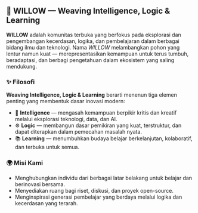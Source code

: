 

## 🌿 WILLOW — Weaving Intelligence, Logic & Learning

**WILLOW** adalah komunitas terbuka yang berfokus pada eksplorasi dan pengembangan kecerdasan, logika, dan pembelajaran dalam berbagai bidang ilmu dan teknologi.
Nama *WILLOW* melambangkan pohon yang lentur namun kuat — merepresentasikan kemampuan untuk terus tumbuh, beradaptasi, dan berbagi pengetahuan dalam ekosistem yang saling mendukung.

### ✨ Filosofi

**Weaving Intelligence, Logic & Learning** berarti menenun tiga elemen penting yang membentuk dasar inovasi modern:

* 🧠 **Intelligence** — mengasah kemampuan berpikir kritis dan kreatif melalui eksplorasi teknologi, data, dan AI.
* ⚙️ **Logic** — membangun dasar pemikiran yang kuat, terstruktur, dan dapat diterapkan dalam pemecahan masalah nyata.
* 📚 **Learning** — menumbuhkan budaya belajar berkelanjutan, kolaboratif, dan terbuka untuk semua.

### 🌍 Misi Kami

* Menghubungkan individu dari berbagai latar belakang untuk belajar dan berinovasi bersama.
* Menyediakan ruang bagi riset, diskusi, dan proyek open-source.
* Menginspirasi generasi pembelajar yang berdaya melalui logika dan kecerdasan yang terarah.

